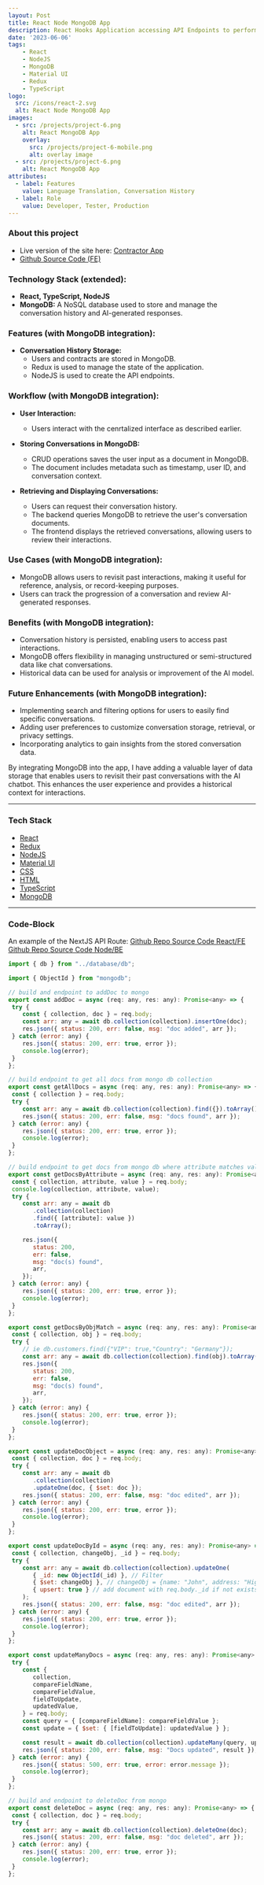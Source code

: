 ```yaml
---
layout: Post
title: React Node MongoDB App
description: React Hooks Application accessing API Endpoints to perform CRUD operations on a MySQL Database
date: '2023-06-06'
tags:
    - React
    - NodeJS
    - MongoDB
    - Material UI
    - Redux
    - TypeScript
logo:
  src: /icons/react-2.svg
  alt: React Node MongoDB App
images:
  - src: /projects/project-6.png
    alt: React MongoDB App
    overlay:
      src: /projects/project-6-mobile.png
      alt: overlay image
  - src: /projects/project-6.png
    alt: React MongoDB App
attributes:
  - label: Features
    value: Language Translation, Conversation History
  - label: Role
    value: Developer, Tester, Production
---
```




### About this project

- Live version of the site here: [Contractor App](https://contractor.nelles.io/)
- [Github Source Code (FE)](https://github.com/mdnelles/contractor_fe)

### Technology Stack (extended):

- **React, TypeScript, NodeJS**
- **MongoDB:** A NoSQL database used to store and manage the conversation history and AI-generated responses.

### Features (with MongoDB integration):

- **Conversation History Storage:**
    - Users and contracts are stored in MongoDB.
    - Redux is used to manage the state of the application.
    - NodeJS is used to create the API endpoints.

### Workflow (with MongoDB integration):

- **User Interaction:**
    - Users interact with the cenrtalized interface as described earlier.


- **Storing Conversations in MongoDB:**
    - CRUD operations saves the user input as a document in MongoDB.
    - The document includes metadata such as timestamp, user ID, and conversation context.

- **Retrieving and Displaying Conversations:**
    - Users can request their conversation history.
    - The backend queries MongoDB to retrieve the user's conversation documents.
    - The frontend displays the retrieved conversations, allowing users to review their interactions.

### Use Cases (with MongoDB integration):

- MongoDB allows users to revisit past interactions, making it useful for reference, analysis, or record-keeping purposes.
- Users can track the progression of a conversation and review AI-generated responses.

### Benefits (with MongoDB integration):

- Conversation history is persisted, enabling users to access past interactions.
- MongoDB offers flexibility in managing unstructured or semi-structured data like chat conversations.
- Historical data can be used for analysis or improvement of the AI model.

### Future Enhancements (with MongoDB integration):

- Implementing search and filtering options for users to easily find specific conversations.
- Adding user preferences to customize conversation storage, retrieval, or privacy settings.
- Incorporating analytics to gain insights from the stored conversation data.

By integrating MongoDB into the app, I have adding a valuable layer of data storage that enables users to revisit their past conversations with the AI chatbot. This enhances the user experience and provides a historical context for interactions.

---

### Tech Stack

 - [React](https://reactjs.org/)
 - [Redux](https://redux.js.org/)
 - [NodeJS](https://nodejs.org/en/)
 - [Material UI](https://material-ui.com/)
 - [CSS](https://developer.mozilla.org/en-US/docs/Web/CSS)
 - [HTML](https://developer.mozilla.org/en-US/docs/Web/HTML)
 - [TypeScript](https://www.typescriptlang.org/)
 - [MongoDB](https://www.mongodb.com/)




---

### Code-Block

An example of the NextJS API Route:
[Github Repo Source Code React/FE](https://github.com/mdnelles/contractor_fe)
[Github Repo Source Code Node/BE](https://github.com/mdnelles/contractor_be)


  ```js  {5-15} showLineNumbers
  import { db } from "../database/db";

import { ObjectId } from "mongodb";

// build and endpoint to addDoc to mongo
export const addDoc = async (req: any, res: any): Promise<any> => {
   try {
      const { collection, doc } = req.body;
      const arr: any = await db.collection(collection).insertOne(doc);
      res.json({ status: 200, err: false, msg: "doc added", arr });
   } catch (error: any) {
      res.json({ status: 200, err: true, error });
      console.log(error);
   }
};

// build endpoint to get all docs from mongo db collection
export const getAllDocs = async (req: any, res: any): Promise<any> => {
   const { collection } = req.body;
   try {
      const arr: any = await db.collection(collection).find({}).toArray();
      res.json({ status: 200, err: false, msg: "docs found", arr });
   } catch (error: any) {
      res.json({ status: 200, err: true, error });
      console.log(error);
   }
};

// build endpoint to get docs from mongo db where attribute matches value
export const getDocsByAttribute = async (req: any, res: any): Promise<any> => {
   const { collection, attribute, value } = req.body;
   console.log(collection, attribute, value);
   try {
      const arr: any = await db
         .collection(collection)
         .find({ [attribute]: value })
         .toArray();

      res.json({
         status: 200,
         err: false,
         msg: "doc(s) found",
         arr,
      });
   } catch (error: any) {
      res.json({ status: 200, err: true, error });
      console.log(error);
   }
};

export const getDocsByObjMatch = async (req: any, res: any): Promise<any> => {
   const { collection, obj } = req.body;
   try {
      // ie db.customers.find({"VIP": true,"Country": "Germany"});
      const arr: any = await db.collection(collection).find(obj).toArray();
      res.json({
         status: 200,
         err: false,
         msg: "doc(s) found",
         arr,
      });
   } catch (error: any) {
      res.json({ status: 200, err: true, error });
      console.log(error);
   }
};

export const updateDocObject = async (req: any, res: any): Promise<any> => {
   const { collection, doc } = req.body;
   try {
      const arr: any = await db
         .collection(collection)
         .updateOne(doc, { $set: doc });
      res.json({ status: 200, err: false, msg: "doc edited", arr });
   } catch (error: any) {
      res.json({ status: 200, err: true, error });
      console.log(error);
   }
};

export const updateDocById = async (req: any, res: any): Promise<any> => {
   const { collection, changeObj, _id } = req.body;
   try {
      const arr: any = await db.collection(collection).updateOne(
         { _id: new ObjectId(_id) }, // Filter
         { $set: changeObj }, // changeObj = {name: "John", address: "Highway 71"}
         { upsert: true } // add document with req.body._id if not exists);
      );
      res.json({ status: 200, err: false, msg: "doc edited", arr });
   } catch (error: any) {
      res.json({ status: 200, err: true, error });
      console.log(error);
   }
};

export const updateManyDocs = async (req: any, res: any): Promise<any> => {
   try {
      const {
         collection,
         compareFieldName,
         compareFieldValue,
         fieldToUpdate,
         updatedValue,
      } = req.body;
      const query = { [compareFieldName]: compareFieldValue };
      const update = { $set: { [fieldToUpdate]: updatedValue } };

      const result = await db.collection(collection).updateMany(query, update);
      res.json({ status: 200, err: false, msg: "Docs updated", result });
   } catch (error: any) {
      res.json({ status: 500, err: true, error: error.message });
      console.log(error);
   }
};

// build and endpoint to deleteDoc from mongo
export const deleteDoc = async (req: any, res: any): Promise<any> => {
   const { collection, doc } = req.body;
   try {
      const arr: any = await db.collection(collection).deleteOne(doc);
      res.json({ status: 200, err: false, msg: "doc deleted", arr });
   } catch (error: any) {
      res.json({ status: 200, err: true, error });
      console.log(error);
   }
};
  ```



